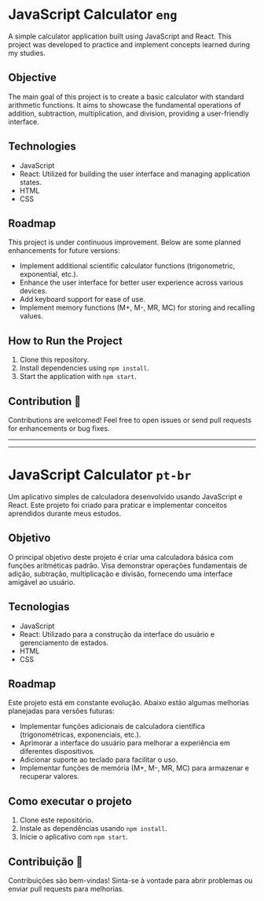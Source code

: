 # JavaScript Calculator `eng`

A simple calculator application built using JavaScript and React. This project was developed to practice and implement concepts learned during my studies.

## Objective

The main goal of this project is to create a basic calculator with standard arithmetic functions. It aims to showcase the fundamental operations of addition, subtraction, multiplication, and division, providing a user-friendly interface.

## Technologies
- JavaScript
- React: Utilized for building the user interface and managing application states.
- HTML
- CSS

## Roadmap 
This project is under continuous improvement. Below are some planned enhancements for future versions:

- Implement additional scientific calculator functions (trigonometric, exponential, etc.).
- Enhance the user interface for better user experience across various devices.
- Add keyboard support for ease of use.
- Implement memory functions (M+, M-, MR, MC) for storing and recalling values.

## How to Run the Project
1. Clone this repository.
2. Install dependencies using `npm install`.
3. Start the application with `npm start`.

## Contribution 📌
Contributions are welcomed! Feel free to open issues or send pull requests for enhancements or bug fixes.

***
***

# JavaScript Calculator `pt-br`

Um aplicativo simples de calculadora desenvolvido usando JavaScript e React. Este projeto foi criado para praticar e implementar conceitos aprendidos durante meus estudos.

## Objetivo 

O principal objetivo deste projeto é criar uma calculadora básica com funções aritméticas padrão. Visa demonstrar operações fundamentais de adição, subtração, multiplicação e divisão, fornecendo uma interface amigável ao usuário.

## Tecnologias 
- JavaScript
- React: Utilizado para a construção da interface do usuário e gerenciamento de estados.
- HTML
- CSS

## Roadmap 
Este projeto está em constante evolução. Abaixo estão algumas melhorias planejadas para versões futuras:

- Implementar funções adicionais de calculadora científica (trigonométricas, exponenciais, etc.).
- Aprimorar a interface do usuário para melhorar a experiência em diferentes dispositivos.
- Adicionar suporte ao teclado para facilitar o uso.
- Implementar funções de memória (M+, M-, MR, MC) para armazenar e recuperar valores.

## Como executar o projeto 
1. Clone este repositório.
2. Instale as dependências usando `npm install`.
3. Inicie o aplicativo com `npm start`.

## Contribuição 📌
Contribuições são bem-vindas! Sinta-se à vontade para abrir problemas ou enviar pull requests para melhorias.
